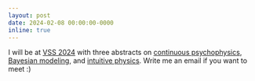 ```yaml
---
layout: post
date: 2024-02-08 00:00:00-0000
inline: true
---
```



I will be at [VSS 2024](https://www.visionsciences.org/) with three abstracts on [continuous psychophysics](https://jov.arvojournals.org/article.aspx?articleid=2801351), [Bayesian modeling](https://jov.arvojournals.org/article.aspx?articleid=2801333), and [intuitive physics](https://jov.arvojournals.org/article.aspx?articleid=2802047). Write me an email if you want to meet :)

